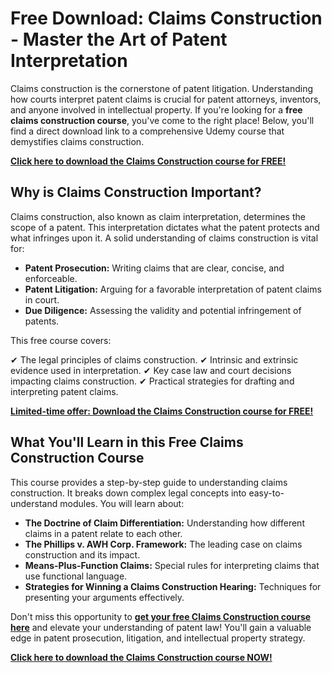 # Free Download: Claims Construction - Master the Art of Patent Interpretation

Claims construction is the cornerstone of patent litigation. Understanding how courts interpret patent claims is crucial for patent attorneys, inventors, and anyone involved in intellectual property. If you're looking for a **free claims construction course**, you've come to the right place! Below, you'll find a direct download link to a comprehensive Udemy course that demystifies claims construction.

[**Click here to download the Claims Construction course for FREE!**](https://udemywork.com/claims-construction)

## Why is Claims Construction Important?

Claims construction, also known as claim interpretation, determines the scope of a patent. This interpretation dictates what the patent protects and what infringes upon it. A solid understanding of claims construction is vital for:

*   **Patent Prosecution:** Writing claims that are clear, concise, and enforceable.
*   **Patent Litigation:** Arguing for a favorable interpretation of patent claims in court.
*   **Due Diligence:** Assessing the validity and potential infringement of patents.

This free course covers:

✔ The legal principles of claims construction.
✔ Intrinsic and extrinsic evidence used in interpretation.
✔ Key case law and court decisions impacting claims construction.
✔ Practical strategies for drafting and interpreting patent claims.

[**Limited-time offer: Download the Claims Construction course for FREE!**](https://udemywork.com/claims-construction)

## What You'll Learn in this Free Claims Construction Course

This course provides a step-by-step guide to understanding claims construction. It breaks down complex legal concepts into easy-to-understand modules. You will learn about:

*   **The Doctrine of Claim Differentiation:** Understanding how different claims in a patent relate to each other.
*   **The Phillips v. AWH Corp. Framework:** The leading case on claims construction and its impact.
*   **Means-Plus-Function Claims:** Special rules for interpreting claims that use functional language.
*   **Strategies for Winning a Claims Construction Hearing:** Techniques for presenting your arguments effectively.

Don't miss this opportunity to **[get your free Claims Construction course here](https://udemywork.com/claims-construction)** and elevate your understanding of patent law! You'll gain a valuable edge in patent prosecution, litigation, and intellectual property strategy.

[**Click here to download the Claims Construction course NOW!**](https://udemywork.com/claims-construction)
